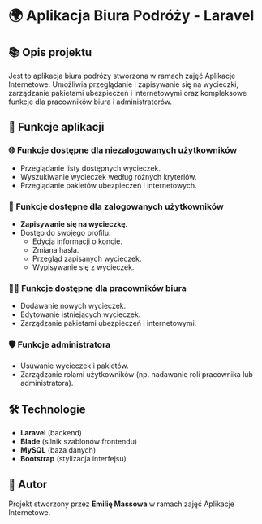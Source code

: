 # 🌍 Aplikacja Biura Podróży - Laravel

## 📚 Opis projektu

Jest to aplikacja biura podróży stworzona w ramach zajęć Aplikacje Internetowe. Umożliwia przeglądanie i zapisywanie się na wycieczki, zarządzanie pakietami ubezpieczeń i internetowymi oraz kompleksowe funkcje dla pracowników biura i administratorów.

## 🚀 Funkcje aplikacji

### 🌐 Funkcje dostępne dla niezalogowanych użytkowników
- Przeglądanie listy dostępnych wycieczek.
- Wyszukiwanie wycieczek według różnych kryteriów.
- Przeglądanie pakietów ubezpieczeń i internetowych.

### 👤 Funkcje dostępne dla zalogowanych użytkowników
- **Zapisywanie się na wycieczkę**.
- Dostęp do swojego profilu:
  - Edycja informacji o koncie.
  - Zmiana hasła.
  - Przegląd zapisanych wycieczek.
  - Wypisywanie się z wycieczek.

### 🧑‍💼 Funkcje dostępne dla pracowników biura
- Dodawanie nowych wycieczek.
- Edytowanie istniejących wycieczek.
- Zarządzanie pakietami ubezpieczeń i internetowymi.

### 🛡️ Funkcje administratora
- Usuwanie wycieczek i pakietów.
- Zarządzanie rolami użytkowników (np. nadawanie roli pracownika lub administratora).

## 🛠️ Technologie
- **Laravel** (backend)
- **Blade** (silnik szablonów frontendu)
- **MySQL** (baza danych)
- **Bootstrap** (stylizacja interfejsu)


## 📝 Autor
Projekt stworzony przez **Emilię Massowa** w ramach zajęć Aplikacje Internetowe.


